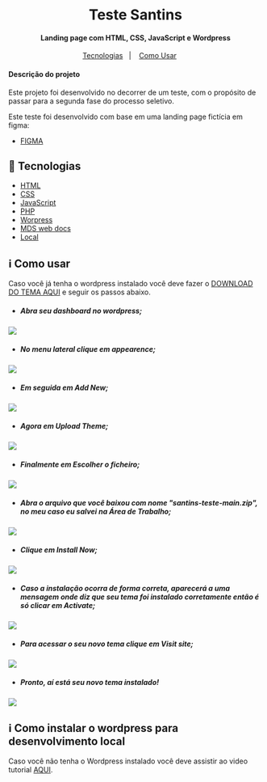 <h1 align="center">
    Teste Santins
</h1>

<h4 align="center">
  Landing page com HTML, CSS, JavaScript e Wordpress
</h4>

<p align="center">
  <a href="#rocket-tecnologias">Tecnologias</a>&nbsp;&nbsp;&nbsp;|&nbsp;&nbsp;&nbsp;
  <a href="#information_source-como-usar">Como Usar</a>&nbsp;&nbsp;&nbsp;&nbsp;&nbsp;&nbsp;
</p>

<h4 align="left">
  Descrição do projeto
</h4>

Este projeto foi desenvolvido no decorrer de um teste, com o propósito de passar para a segunda fase do processo seletivo.

Este teste foi desenvolvido com base em uma landing page fictícia em figma:

-  [FIGMA](https://www.figma.com/file/KMLb4aiwRDPF7bZ4ucInsI/Teste-Santins?node-id=1%3A373)



## :rocket: Tecnologias

-  [HTML](https://developer.mozilla.org/pt-BR/docs/Web/HTML)
-  [CSS](https://developer.mozilla.org/pt-BR/docs/Web/CSS/)
-  [JavaScript](https://www.javascript.com/)
-  [PHP](https://www.php.net/)
-  [Worpress](https://wordpress.org/)
-  [MDS web docs](https://developer.mozilla.org/pt-BR/)
-  [Local](https://localwp.com/)

## :information_source: Como usar

Caso você já tenha o wordpress instalado você deve fazer o [DOWNLOAD DO TEMA AQUI](https://github.com/AdamsFlorisbal/santins-teste/archive/refs/heads/main.zip) e seguir os passos abaixo.



- <h5>Abra seu dashboard no wordpress;</h5>
<a href="/assets/login-futubas.png"><img src="./img/dashboard.jpg"/></a>

- <h5>No menu lateral clique em appearence;</h5>
<a href="/assets/login-futubas.png"><img src="./img/appearence.jpg"/></a>

- <h5>Em seguida em Add New;</h5>
<a href="/assets/login-futubas.png"><img src="./img/add_new.jpg"/></a>

- <h5>Agora em Upload Theme;</h5>
<a href="/assets/login-futubas.png"><img src="./img/upload_theme.jpg"/></a>

- <h5>Finalmente em Escolher o ficheiro;</h5>
<a href="/assets/login-futubas.png"><img src="./img/escolher.jpg"/></a>

- <h5>Abra o arquivo que você baixou com nome "santins-teste-main.zip", no meu caso eu salvei na Área de Trabalho;</h5>
<a href="/assets/login-futubas.png"><img src="./img/arquivo.jpg"/></a>

- <h5>Clique em Install Now;</h5>
<a href="/assets/login-futubas.png"><img src="./img/install_now.jpg"/></a>

- <h5>Caso a instalação ocorra de forma correta, aparecerá a uma mensagem onde diz que seu tema foi instalado corretamente então é só clicar em Activate;</h5>
<a href="/assets/login-futubas.png"><img src="./img/active.jpg"/></a>

- <h5>Para acessar o seu novo tema clique em Visit site;</h5>
<a href="/assets/login-futubas.png"><img src="./img/teste.jpg"/></a>

- <h5>Pronto, aí está seu novo tema instalado!</h5>
<a href="/assets/login-futubas.png"><img src="./img/end.jpg"/></a>

## :information_source: Como instalar o wordpress para desenvolvimento local
Caso você não tenha o Wordpress instalado você deve assistir ao video tutorial [AQUI](https://youtu.be/IUldHIfGyXI).

